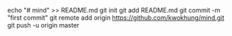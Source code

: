 echo "# mind" >> README.md
git init
git add README.md
git commit -m "first commit"
git remote add origin https://github.com/kwokhung/mind.git
git push -u origin master